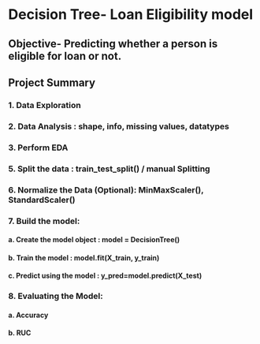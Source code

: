 
# Decision Tree- Loan Eligibility model

## Objective- Predicting whether a person is eligible for loan or not.

## Project Summary

### 1. Data Exploration
### 2. Data Analysis : shape, info, missing values, datatypes
### 3. Perform EDA
### 5. Split the data : train_test_split() / manual Splitting
### 6. Normalize the Data (Optional): MinMaxScaler(), StandardScaler()
### 7. Build the model:
#### a. Create the model object : model = DecisionTree()
#### b. Train the model : model.fit(X_train, y_train)
#### c. Predict using the model : y_pred=model.predict(X_test)
### 8. Evaluating the Model:
#### a. Accuracy
#### b. RUC
